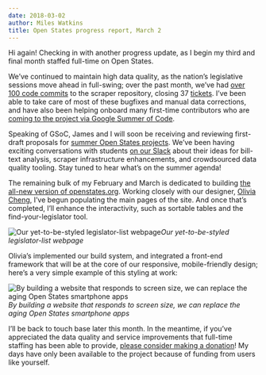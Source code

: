 ```yaml
---
date: 2018-03-02
author: Miles Watkins
title: Open States progress report, March 2
---
```


Hi again! Checking in with another progress update, as I begin my third and final month staffed full-time on Open States.

We’ve continued to maintain high data quality, as the nation’s legislative sessions move ahead in full-swing; over the past month, we’ve had [over 100 code commits](https://github.com/openstates/openstates/commits/master) to the scraper repository, closing 37 [tickets](https://github.com/openstates/openstates/issues). I’ve been able to take care of most of these bugfixes and manual data corrections, and have also been helping onboard many first-time contributors who are [coming to the project via Google Summer of Code](https://blog.openstates.org/open-states-google-summer-of-code-2018-24e6493cbc9e).

Speaking of GSoC, James and I will soon be receiving and reviewing first-draft proposals for [summer Open States projects](https://github.com/openstates/meta/wiki/GSoC-2018-Overview). We’ve been having exciting conversations with students [on our Slack](https://openstates-slack.herokuapp.com/) about their ideas for bill-text analysis, scraper infrastructure enhancements, and crowdsourced data quality tooling. Stay tuned to hear what’s on the summer agenda!

The remaining bulk of my February and March is dedicated to building [the all-new version of openstates.org](https://blog.openstates.org/the-new-openstates-org-a-sneak-peek-2671e36ceac8). Working closely with our designer, [Olivia Cheng](https://github.com/heyitsolivia), I’ve begun populating the main pages of the site. And once that’s completed, I’ll enhance the interactivity, such as sortable tables and the find-your-legislator tool.

![Our yet-to-be-styled legislator-list webpage](/img/old/z-C59DnHhr53sQr6oP-ekg.png)*Our yet-to-be-styled legislator-list webpage*

Olivia’s implemented our build system, and integrated a front-end framework that will be at the core of our responsive, mobile-friendly design; here’s a very simple example of this styling at work:

![By building a website that responds to screen size, we can replace the aging Open States smartphone apps](/img/old/3QNT6MBhyTfN7gX03iMzlw.gif)*By building a website that responds to screen size, we can replace the aging Open States smartphone apps*

I’ll be back to touch base later this month. In the meantime, if you’ve appreciated the data quality and service improvements that full-time staffing has been able to provide, [please consider making a donation](https://openstates.org/funding/)! My days have only been available to the project because of funding from users like yourself.
